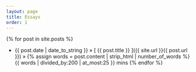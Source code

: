 ```yaml
---
layout: page
title: Essays
order: 1
---
```


{% for post in site.posts %}
  * {{ post.date | date_to_string }} &raquo;    [ {{ post.title }} ]({{ site.url }}{{ post.url }}) &raquo; {% assign words = post.content | strip_html | number_of_words %}
    {{ words | divided_by:200 | at_most:25 }} mins
{% endfor %}

